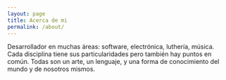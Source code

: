 ```yaml
---
layout: page
title: Acerca de mi
permalink: /about/
---
```


Desarrollador en muchas áreas: software, electrónica, luthería, música. Cada disciplina tiene sus particularidades pero también hay puntos en común. Todas son un arte, un lenguaje, y una forma de conocimiento del mundo y de nosotros mismos.